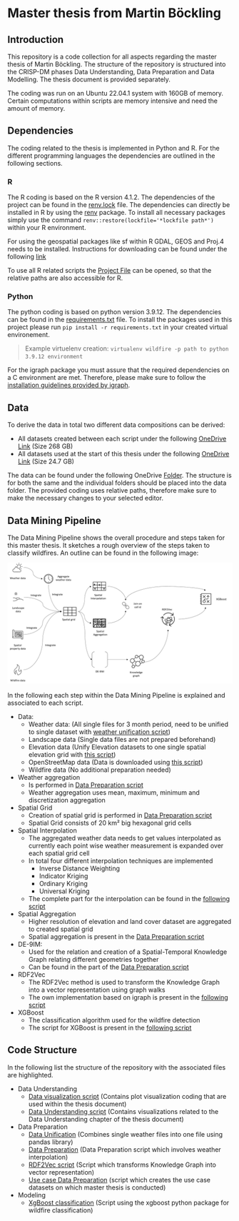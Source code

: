 # Master thesis from Martin Böckling
## Introduction
This repository is a code collection for all aspects regarding the master thesis of Martin Böckling. The structure of the repository is structured into the CRISP-DM phases Data Understanding, Data Preparation and Data Modelling. The thesis document is provided separately. 

The coding was run on an Ubuntu 22.04.1 system with 160GB of memory. Certain computations within scripts are memory intensive and need the amount of memory.
## Dependencies
The coding related to the thesis is implemented in Python and R. For the different programming languages the dependencies are outlined in the following sections.

### R
The R coding is based on the R version 4.1.2.
The dependencies of the project can be found in the [renv.lock](wildfirearea/renv.lock) file. The dependencies can directly be installed in R by using the [renv](https://cran.r-project.org/web/packages/renv/index.html) package. To install all necessary packages simply use the command `renv::restore(lockfile='*lockfile path*')` within your R environment.

For using the geospatial packages like sf within R GDAL, GEOS and Proj.4 needs to be installed. Instructions for downloading can be found under the following [link](https://r-spatial.github.io/sf/#installing)

To use all R related scripts the [Project File](wildfirearea.Rproj) can be opened, so that the relative paths are also accessible for R.

### Python
The python coding is based on python version 3.9.12.
The dependencies can be found in the [requirements.txt](wildfirearea/requirements.txt) file. To install the packages used in this project please run `pip install -r requirements.txt` in your created virtual environement. 

>Example virtuelenv creation: `virtualenv wildfire -p path to python 3.9.12 environment` 

For the igraph package you must assure that the required dependencies on a C environment are met. Therefore, please make sure to follow the [installation guidelines provided by igraph](https://igraph.org/python/#pyinstall).

## Data
To derive the data in total two different data compositions can be derived:
- All datasets created between each script under the following [OneDrive Link](https://1drv.ms/u/s!AijsqF7qjxxBiNhV5e9ar3pq7CKHKQ?e=qfHjIa) (Size 268 GB)
- All datasets used at the start of this thesis under the following [OneDrive Link](https://1drv.ms/u/s!AijsqF7qjxxBiOp9XJ7D7UMut5x2Vg?e=yj1IFN) (Size 24.7 GB)

The data can be found under the following OneDrive [Folder](https://1drv.ms/u/s!AijsqF7qjxxBiNhW7pu3QFB4LJxgPg?e=W37f3T). The structure is for both the same and the individual folders should be placed into the data folder. The provided coding uses relative paths, therefore make sure to make the necessary changes to your selected editor.

## Data Mining Pipeline
The Data Mining Pipeline shows the overall procedure and steps taken for this master thesis. It sketches a rough overview of the steps taken to classify wildfires. An outline can be found in the following image:

![Data Mining Pipeline](img/DMPipeline.png)

In the following each step within the Data Mining Pipeline is explained and associated to each script. 
- Data:
  - Weather data: (All single files for 3 month period, need to be unified to single dataset with [weather unification script](wildfirearea/datagathering/weatherdata.py))
  - Landscape data (Single data files are not prepared beforehand)
  - Elevation data (Unify Elevation datasets to one single spatial elevation grid with [this script](wildfirearea/datagathering/elevationdata.R))
  - OpenStreetMap data (Data is downloaded using [this script](wildfirearea/datagathering/openstreetmap.R))
  - Wildfire data (No additional preparation needed)
- Weather aggregation
  - Is performed in [Data Preparation script](https://github.com/MartinBoeckling/wildfirearea/blob/03a2fa85b8bef239a0cae6f707e66ce4d3a6f559/wildfirearea/datapreparation/datapreparation.R#L674-L771)
  - Weather aggregation uses mean, maximum, minimum and discretization aggregation
- Spatial Grid
  - Creation of spatial grid is performed in [Data Preparation script](https://github.com/MartinBoeckling/wildfirearea/blob/03a2fa85b8bef239a0cae6f707e66ce4d3a6f559/wildfirearea/datapreparation/datapreparation.R#L576-L596)
  - Spatial Grid consists of 20 km² big hexagonal grid cells
- Spatial Interpolation
  - The aggregated weather data needs to get values interpolated as currently each point wise weather measurement is expanded over each spatial grid cell
  - In total four different interpolation techniques are implemented
    - Inverse Distance Weighting
    - Indicator Kriging
    - Ordinary Kriging
    - Universal Kriging
  - The complete part for the interpolation can be found in the [following script](https://github.com/MartinBoeckling/wildfirearea/blob/03a2fa85b8bef239a0cae6f707e66ce4d3a6f559/wildfirearea/datapreparation/datapreparation.R#L788-L995)
- Spatial Aggregation
  - Higher resolution of elevation and land cover dataset are aggregated to created spatial grid
  - Spatial aggregation is present in the [Data Preparation script](https://github.com/MartinBoeckling/wildfirearea/blob/03a2fa85b8bef239a0cae6f707e66ce4d3a6f559/wildfirearea/datapreparation/datapreparation.R#L1002-L1076) 
- DE-9IM:
  - Used for the relation and creation of a Spatial-Temporal Knowledge Graph relating different geometries together
  - Can be found in the part of the [Data Preparation script](https://github.com/MartinBoeckling/wildfirearea/blob/03a2fa85b8bef239a0cae6f707e66ce4d3a6f559/wildfirearea/datapreparation/datapreparation.R#L1102-L1511)
- RDF2Vec
  - The RDF2Vec method is used to transform the Knowledge Graph into a vector representation using graph walks
  - The own implementation based on igraph is present in the [following script](wildfirearea/modeling/rdf2vec.py)
- XGBoost
  - The classification algorithm used for the wildfire detection
  - The script for XGBoost is present in the [following script](wildfirearea\modeling\extragboost.py)
## Code Structure
In the following list the structure of the repository with the associated files are highlighted. 
- Data Understanding
  - [Data visualization script](wildfirearea/dataunderstanding/datavisualization.R) (Contains plot visualization coding that are used within the thesis document)
  - [Data Understanding script](wildfirearea/dataunderstanding/SpatialDataUnderstanding.R) (Contains visualizations related to the Data Understanding chapter of the thesis document)
- Data Preparation
  - [Data Unification](wildfirearea/datapreparation/weather/dataunification.py) (Combines single weather files into one file using pandas library)
  - [Data Preparation](wildfirearea/datapreparation/datapreparation.R) (Data Preparation script which involves weather interpolation)
  - [RDF2Vec script](wildfirearea/modelling/rdf2vec.py) (Script which transforms Knowledge Graph into vector representation)
  - [Use case Data Preparation](wildfirearea/datapreparation/usecasecreation.R) (script which creates the use case datasets on which master thesis is conducted)
- Modeling
  - [XgBoost classification](wildfirearea/modelling/extragboost.py) (Script using the xgboost python package for wildfire classification)

